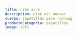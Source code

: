 ```yaml
---
title: nike aire
description: nike air nuevas
cuerpo: zapatillas para running
productoCategoria: zapatillas
image: sdfs
---
```


